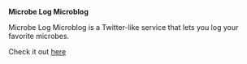 **Microbe Log Microblog**

Microbe Log Microblog is a Twitter-like service that lets you log your favorite microbes.

Check it out [here](http://microbe-log-microblog.herokuapp.com)

